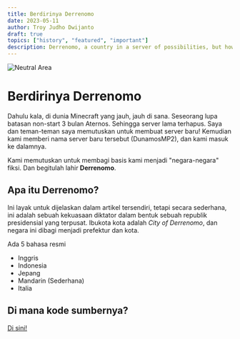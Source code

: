 ```yaml
---
title: Berdirinya Derrenomo
date: 2023-05-11
author: Troy Judho Dwijanto
draft: true
topics: ["history", "featured", "important"]
description: Derrenomo, a country in a server of possibilities, but how did it come to be?
---
```


![Neutral Area](/neutral_area.png)

# Berdirinya Derrenomo

Dahulu kala, di dunia Minecraft yang jauh, jauh di sana. Seseorang lupa batasan non-start 3 bulan Aternos.
Sehingga server lama terhapus.
Saya dan teman-teman saya memutuskan untuk membuat server baru!
Kemudian kami memberi nama server baru tersebut (DunamosMP2), dan kami masuk ke dalamnya.

Kami memutuskan untuk membagi basis kami menjadi "negara-negara" fiksi. Dan begitulah lahir **Derrenomo**.

## Apa itu Derrenomo?

Ini layak untuk dijelaskan dalam artikel tersendiri, tetapi secara sederhana, ini adalah sebuah kekuasaan diktator dalam bentuk sebuah republik presidensial yang terpusat. Ibukota kota adalah *City of Derrenomo*, dan negara ini dibagi menjadi prefektur dan kota.

Ada 5 bahasa resmi
- Inggris
- Indonesia
- Jepang
- Mandarin (Sederhana)
- Italia

## Di mana kode sumbernya?

[Di sini!](https://github.com/Kirikmelet/derrenomo-site)
